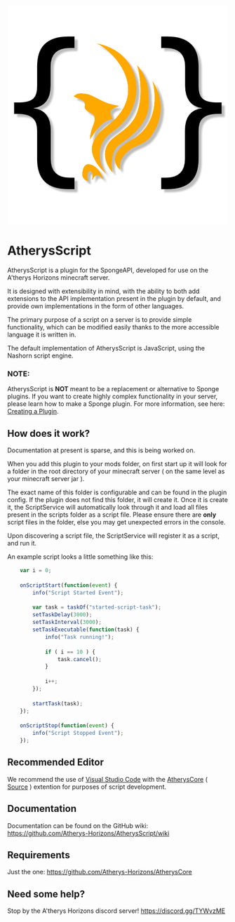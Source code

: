 <p align="center"><img src="AtherysScript.png"></img></p>

# AtherysScript

AtherysScript is a plugin for the SpongeAPI, developed for use on the
A'therys Horizons minecraft server.

It is designed with extensibility in mind, with the ability to both add
extensions to the API implementation present in the plugin by default,
and provide own implementations in the form of other languages.

The primary purpose of a script on a server is to provide simple
functionality, which can be modified easily thanks to the more
accessible language it is written in.

The default implementation of AtherysScript is JavaScript, using the
Nashorn script engine.

### NOTE:

AtherysScript is **NOT** meant to be a replacement or alternative to
Sponge plugins. If you want to create highly complex functionality in
your server, please learn how to make a Sponge plugin. For more
information, see here:
[Creating a Plugin](https://docs.spongepowered.org/stable/en/plugin/index.html).

## How does it work?

Documentation at present is sparse, and this is being worked on.

When you add this plugin to your mods folder, on first start up it will
look for a folder in the root directory of your minecraft server
( on the same level as your minecraft server jar ).

The exact name of this folder is configurable and can be found in the
plugin config. If the plugin does not find this folder, it will create it.
Once it is create it, the ScriptService will automatically look through it
and load all files present in the scripts folder as a script file.
Please ensure there are **only** script files in the folder, else you
may get unexpected errors in the console.

Upon discovering a script file, the ScriptService will register it as
a script, and run it.

An example script looks a little something like this:

```javascript
    var i = 0;

    onScriptStart(function(event) {
        info("Script Started Event");

        var task = taskOf("started-script-task");
        setTaskDelay(3000);
        setTaskInterval(3000);
        setTaskExecutable(function(task) {
            info("Task running!");

            if ( i == 10 ) {
                task.cancel();
            }

            i++;
        });

        startTask(task);
    });

    onScriptStop(function(event) {
        info("Script Stopped Event");
    });
```

## Recommended Editor

We recommend the use of [Visual Studio Code](https://code.visualstudio.com/) with the [AtherysCore](https://marketplace.visualstudio.com/items?itemName=AtherysHorizons.atheryscode) ( [Source](https://github.com/Atherys-Horizons/AtherysCore) ) extention for purposes of script development.

## Documentation

Documentation can be found on the GitHub wiki: https://github.com/Atherys-Horizons/AtherysScript/wiki

## Requirements

Just the one: https://github.com/Atherys-Horizons/AtherysCore

## Need some help?

Stop by the A'therys Horizons discord server! https://discord.gg/TYWvzME
